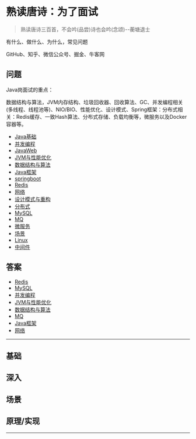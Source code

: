 #   熟读唐诗：为了面试

> 熟读唐诗三百首，不会吟(品尝)诗也会吟(念颂)--蘅塘退士

有什么、做什么、为什么，常见问题

GitHub、知乎、微信公众号、掘金、牛客网

##  问题

Java岗面试的重点：

数据结构与算法，JVM内存结构、垃圾回收器、回收算法、GC、并发编程相关(多线程、线程池等)、NIO/BIO、性能优化、设计模式、Spring框架：分布式相关：Redis缓存、一致Hash算法、分布式存储、负载均衡等，微服务以及Docker容器等。


- [Java基础](question/012.md)
- [并发编程](question/006.md)
- [JavaWeb](question/016.md)
- [JVM与性能优化](question/002.md)
- [数据结构与算法](question/008.md)
- [Java框架](question/009.md)
- [springboot](question/013.md)
- [Redis](question/003.md)
- [网络](question/004.md)
- [设计模式与重构](question/005.md)
- [分布式](question/007.md)
- [MySQL](question/010.md)
- [MQ](question/011.md)
- [微服务](question/014.md)
- [场景](question/015.md)
- [Linux](question/017.md)
- [中间件](question/018.md)


##  答案
- [Redis](answer/100x.md)
- [MySQL](answer/200x.md)
- [并发编程](answer/300x.md)
- [JVM与性能优化](answer/400x.md)
- [数据结构与算法](answer/500x.md)
- [MQ](answer/600x.md)
- [Java框架](answer/700x.md)
- [网络](answer/800x.md)

----
##  基础


##  深入



##  场景


##  原理/实现

----